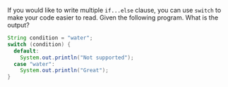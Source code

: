 If you would like to write multiple `if...else` clause, you can use `switch` to make your code easier to read. Given the following program. What is the output?

```java
String condition = "water";
switch (condition) {
  default:
    System.out.println("Not supported");
  case "water":
    System.out.println("Great");
}
```